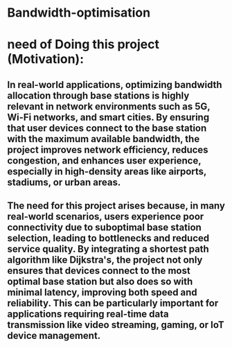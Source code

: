 # Bandwidth-optimisation
# need of Doing this project (Motivation): 
## In real-world applications, optimizing bandwidth allocation through base stations is highly relevant in network environments such as 5G, Wi-Fi networks, and smart cities. By ensuring that user devices connect to the base station with the maximum available bandwidth, the project improves network efficiency, reduces congestion, and enhances user experience, especially in high-density areas like airports, stadiums, or urban areas.

## The need for this project arises because, in many real-world scenarios, users experience poor connectivity due to suboptimal base station selection, leading to bottlenecks and reduced service quality. By integrating a shortest path algorithm like Dijkstra's, the project not only ensures that devices connect to the most optimal base station but also does so with minimal latency, improving both speed and reliability. This can be particularly important for applications requiring real-time data transmission like video streaming, gaming, or IoT device management.
